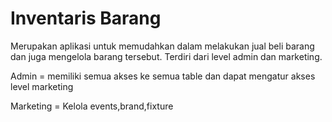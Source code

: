 # Inventaris Barang

Merupakan aplikasi untuk memudahkan dalam melakukan jual beli barang dan juga mengelola barang tersebut. Terdiri dari level admin dan marketing.

<p>Admin = memiliki semua akses ke semua table dan dapat mengatur akses level marketing</p>
<p>Marketing = Kelola events,brand,fixture</p>
